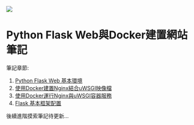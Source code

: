 [![](https://img.shields.io/badge/License-MIT-red.svg)](https://opensource.org/licenses/MIT) 

# Python Flask Web與Docker建置網站筆記

筆記章節:
1. [Python Flask Web 基本環境](https://hackmd.io/WnMOqi1GR4SPBb1yeISy9w)
2. [使用Docker建置Nginx結合uWSGI映像檔](https://hackmd.io/CVdNFGTyTqKoMZRwauV2eg?both)
3. [使用Docker運行Nginx與uWSGI容器服務](https://hackmd.io/0VSgSzPHTfaAfwcO3mVZ1Q)
4. [Flask 基本框架配置](https://hackmd.io/Yyi0z84aTxuHtL5A21ew_g)

後續進階摸索筆記待更新...
